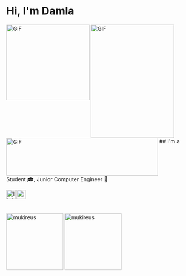 # Hi, I'm Damla

<img align="left" alt="GIF" src="https://user-images.githubusercontent.com/72323632/161740609-91fe60de-325c-4190-a3f3-99ab3c9d9be2.gif" width="220" height="200" />

<img align="left" alt="GIF" src="https://user-images.githubusercontent.com/72323632/161742556-3a784ee9-4b6d-4a25-b24c-d38cbf27f60b.gif" width="220" height="300" />
<img align="top" alt="GIF" src="https://user-images.githubusercontent.com/72323632/161741573-3205f577-256c-45cd-bc3e-3b0150572624.gif" width="400" height="100" />
## I'm a Student 🎓, Junior Computer Engineer 🚀

[<img align="left" alt="linkedin | LinkedIn" width="24px" src="https://raw.githubusercontent.com/peterthehan/peterthehan/master/assets/linkedin.svg" />][linkedin]
[<img align="left" height="24" width="24" src="https://cdn.jsdelivr.net/npm/simple-icons@v4/icons/gmail.svg" />][gmail]


<br />


[linkedin]: https://www.linkedin.com/in/damlabasakkocak/
[gmail]: mailto:kocakdamlabasak@gmail.com
<br />

<img height="150em" align="center" src="https://github-readme-stats.vercel.app/api?username=damlabkocak&show_icons=true&locale=en&theme=algolia&include_all_commits=true&count_private=true" alt="mukireus"/>
<img height="150em" align="center" src="https://github-readme-stats.vercel.app/api/top-langs?username=damlabkocak&show_icons=true&locale=en&layout=compact&langs_count=8&theme=algolia" alt="mukireus"/>
